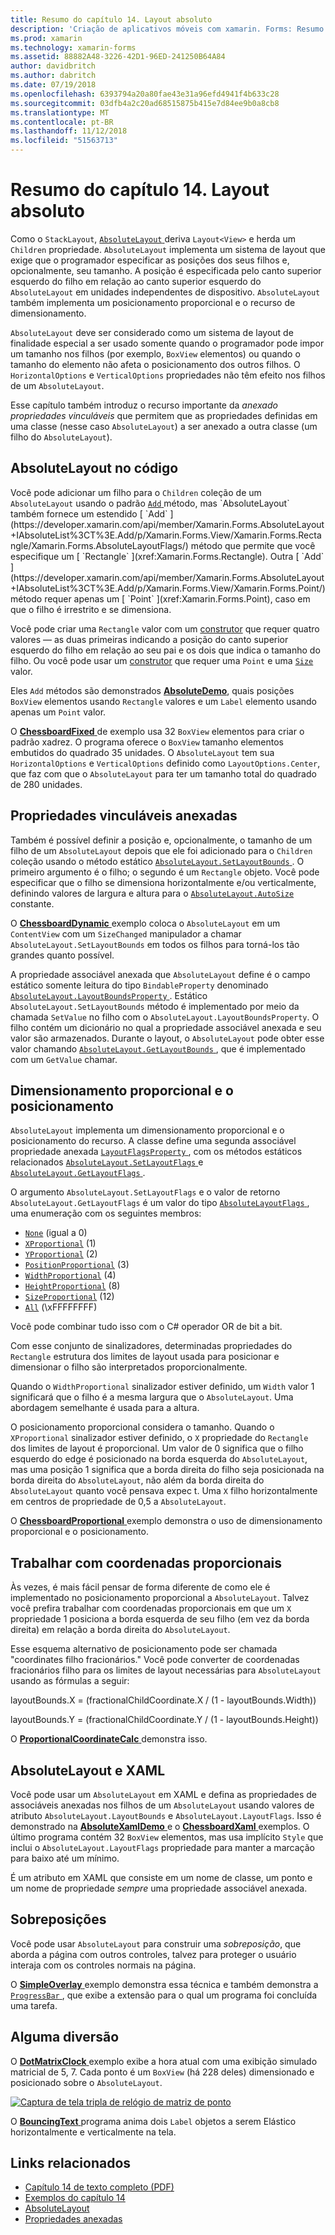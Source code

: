 ```yaml
---
title: Resumo do capítulo 14. Layout absoluto
description: 'Criação de aplicativos móveis com xamarin. Forms: Resumo do capítulo 14. Layout absoluto'
ms.prod: xamarin
ms.technology: xamarin-forms
ms.assetid: 88882A48-3226-42D1-96ED-241250B64A84
author: davidbritch
ms.author: dabritch
ms.date: 07/19/2018
ms.openlocfilehash: 6393794a20a80fae43e31a96efd4941f4b633c28
ms.sourcegitcommit: 03dfb4a2c20ad68515875b415e7d84ee9b0a8cb8
ms.translationtype: MT
ms.contentlocale: pt-BR
ms.lasthandoff: 11/12/2018
ms.locfileid: "51563713"
---
```

# <a name="summary-of-chapter-14-absolute-layout"></a>Resumo do capítulo 14. Layout absoluto

Como o `StackLayout`, [ `AbsoluteLayout` ](xref:Xamarin.Forms.AbsoluteLayout) deriva `Layout<View>` e herda um `Children` propriedade. `AbsoluteLayout` implementa um sistema de layout que exige que o programador especificar as posições dos seus filhos e, opcionalmente, seu tamanho. A posição é especificada pelo canto superior esquerdo do filho em relação ao canto superior esquerdo do `AbsoluteLayout` em unidades independentes de dispositivo. `AbsoluteLayout` também implementa um posicionamento proporcional e o recurso de dimensionamento.

`AbsoluteLayout` deve ser considerado como um sistema de layout de finalidade especial a ser usado somente quando o programador pode impor um tamanho nos filhos (por exemplo, `BoxView` elementos) ou quando o tamanho do elemento não afeta o posicionamento dos outros filhos. O `HorizontalOptions` e `VerticalOptions` propriedades não têm efeito nos filhos de um `AbsoluteLayout`.

Esse capítulo também introduz o recurso importante da *anexado propriedades vinculáveis* que permitem que as propriedades definidas em uma classe (nesse caso `AbsoluteLayout`) a ser anexado a outra classe (um filho do `AbsoluteLayout`).

## <a name="absolutelayout-in-code"></a>AbsoluteLayout no código

Você pode adicionar um filho para o `Children` coleção de um `AbsoluteLayout` usando o padrão [ `Add` ](xref:System.Collections.Generic.ICollection`1.Add*) método, mas `AbsoluteLayout` também fornece um estendido [ `Add` ](https://developer.xamarin.com/api/member/Xamarin.Forms.AbsoluteLayout+IAbsoluteList%3CT%3E.Add/p/Xamarin.Forms.View/Xamarin.Forms.Rectangle/Xamarin.Forms.AbsoluteLayoutFlags/) método que permite que você especifique um [ `Rectangle` ](xref:Xamarin.Forms.Rectangle). Outra [ `Add` ](https://developer.xamarin.com/api/member/Xamarin.Forms.AbsoluteLayout+IAbsoluteList%3CT%3E.Add/p/Xamarin.Forms.View/Xamarin.Forms.Point/) método requer apenas um [ `Point` ](xref:Xamarin.Forms.Point), caso em que o filho é irrestrito e se dimensiona.

Você pode criar uma `Rectangle` valor com um [construtor](xref:Xamarin.Forms.Rectangle.%23ctor(System.Double,System.Double,System.Double,System.Double)) que requer quatro valores &mdash; as duas primeiras indicando a posição do canto superior esquerdo do filho em relação ao seu pai e os dois que indica o tamanho do filho. Ou você pode usar um [construtor](xref:Xamarin.Forms.Rectangle.%23ctor(Xamarin.Forms.Point,Xamarin.Forms.Size)) que requer uma `Point` e uma [ `Size` ](xref:Xamarin.Forms.Size) valor.

Eles `Add` métodos são demonstrados [ **AbsoluteDemo**](https://github.com/xamarin/xamarin-forms-book-samples/tree/master/Chapter14/AbsoluteDemo), quais posições `BoxView` elementos usando `Rectangle` valores e um `Label` elemento usando apenas um `Point` valor.

O [ **ChessboardFixed** ](https://github.com/xamarin/xamarin-forms-book-samples/tree/master/Chapter14/ChessboardFixed) de exemplo usa 32 `BoxView` elementos para criar o padrão xadrez. O programa oferece o `BoxView` tamanho elementos embutidos do quadrado 35 unidades. O `AbsoluteLayout` tem sua `HorizontalOptions` e `VerticalOptions` definido como `LayoutOptions.Center`, que faz com que o `AbsoluteLayout` para ter um tamanho total do quadrado de 280 unidades.

## <a name="attached-bindable-properties"></a>Propriedades vinculáveis anexadas

Também é possível definir a posição e, opcionalmente, o tamanho de um filho de um `AbsoluteLayout` depois que ele foi adicionado para o `Children` coleção usando o método estático [ `AbsoluteLayout.SetLayoutBounds` ](xref:Xamarin.Forms.AbsoluteLayout.SetLayoutBounds(Xamarin.Forms.BindableObject,Xamarin.Forms.Rectangle)). O primeiro argumento é o filho; o segundo é um `Rectangle` objeto. Você pode especificar que o filho se dimensiona horizontalmente e/ou verticalmente, definindo valores de largura e altura para o [ `AbsoluteLayout.AutoSize` ](xref:Xamarin.Forms.AbsoluteLayout.AutoSize) constante.

O [ **ChessboardDynamic** ](https://github.com/xamarin/xamarin-forms-book-samples/tree/master/Chapter14/ChessboardDynamic) exemplo coloca o `AbsoluteLayout` em um `ContentView` com um `SizeChanged` manipulador a chamar `AbsoluteLayout.SetLayoutBounds` em todos os filhos para torná-los tão grandes quanto possível.  

A propriedade associável anexada que `AbsoluteLayout` define é o campo estático somente leitura do tipo `BindableProperty` denominado [ `AbsoluteLayout.LayoutBoundsProperty` ](xref:Xamarin.Forms.AbsoluteLayout.LayoutBoundsProperty). Estático `AbsoluteLayout.SetLayoutBounds` método é implementado por meio da chamada `SetValue` no filho com o `AbsoluteLayout.LayoutBoundsProperty`. O filho contém um dicionário no qual a propriedade associável anexada e seu valor são armazenados. Durante o layout, o `AbsoluteLayout` pode obter esse valor chamando [ `AbsoluteLayout.GetLayoutBounds` ](xref:Xamarin.Forms.AbsoluteLayout.GetLayoutBounds(Xamarin.Forms.BindableObject)), que é implementado com um `GetValue` chamar.

## <a name="proportional-sizing-and-positioning"></a>Dimensionamento proporcional e o posicionamento

`AbsoluteLayout` implementa um dimensionamento proporcional e o posicionamento do recurso. A classe define uma segunda associável propriedade anexada [ `LayoutFlagsProperty` ](xref:Xamarin.Forms.AbsoluteLayout.LayoutFlagsProperty), com os métodos estáticos relacionados [ `AbsoluteLayout.SetLayoutFlags` ](xref:Xamarin.Forms.AbsoluteLayout.SetLayoutFlags(Xamarin.Forms.BindableObject,Xamarin.Forms.AbsoluteLayoutFlags)) e [ `AbsoluteLayout.GetLayoutFlags` ](xref:Xamarin.Forms.AbsoluteLayout.GetLayoutFlags(Xamarin.Forms.BindableObject)).

O argumento `AbsoluteLayout.SetLayoutFlags` e o valor de retorno `AbsoluteLayout.GetLayoutFlags` é um valor do tipo [ `AbsoluteLayoutFlags` ](xref:Xamarin.Forms.AbsoluteLayoutFlags), uma enumeração com os seguintes membros:

- [`None`](xref:Xamarin.Forms.AbsoluteLayoutFlags.None) (igual a 0)
- [`XProportional`](xref:Xamarin.Forms.AbsoluteLayoutFlags.XProportional) (1)
- [`YProportional`](xref:Xamarin.Forms.AbsoluteLayoutFlags.YProportional) (2)
- [`PositionProportional`](xref:Xamarin.Forms.AbsoluteLayoutFlags.PositionProportional) (3)
- [`WidthProportional`](xref:Xamarin.Forms.AbsoluteLayoutFlags.WidthProportional) (4)
- [`HeightProportional`](xref:Xamarin.Forms.AbsoluteLayoutFlags.HeightProportional) (8)
- [`SizeProportional`](xref:Xamarin.Forms.AbsoluteLayoutFlags.SizeProportional) (12)
- [`All`](xref:Xamarin.Forms.AbsoluteLayoutFlags.All) (\xFFFFFFFF)

Você pode combinar tudo isso com o C# operador OR de bit a bit.

Com esse conjunto de sinalizadores, determinadas propriedades do `Rectangle` estrutura dos limites de layout usada para posicionar e dimensionar o filho são interpretados proporcionalmente.

Quando o `WidthProportional` sinalizador estiver definido, um `Width` valor 1 significará que o filho é a mesma largura que o `AbsoluteLayout`. Uma abordagem semelhante é usada para a altura.

O posicionamento proporcional considera o tamanho. Quando o `XProportional` sinalizador estiver definido, o `X` propriedade do `Rectangle` dos limites de layout é proporcional. Um valor de 0 significa que o filho esquerdo do edge é posicionado na borda esquerda do `AbsoluteLayout`, mas uma posição 1 significa que a borda direita do filho seja posicionada na borda direita do `AbsoluteLayout`, não além da borda direita do `AbsoluteLayout` quanto você pensava expec t. Uma `X` filho horizontalmente em centros de propriedade de 0,5 a `AbsoluteLayout`.

O [ **ChessboardProportional** ](https://github.com/xamarin/xamarin-forms-book-samples/tree/master/Chapter14/ChessboardProportional) exemplo demonstra o uso de dimensionamento proporcional e o posicionamento.

## <a name="working-with-proportional-coordinates"></a>Trabalhar com coordenadas proporcionais

Às vezes, é mais fácil pensar de forma diferente de como ele é implementado no posicionamento proporcional a `AbsoluteLayout`. Talvez você prefira trabalhar com coordenadas proporcionais em que um `X` propriedade 1 posiciona a borda esquerda de seu filho (em vez da borda direita) em relação a borda direita do `AbsoluteLayout`.

Esse esquema alternativo de posicionamento pode ser chamada "coordinates filho fracionários." Você pode converter de coordenadas fracionários filho para os limites de layout necessárias para `AbsoluteLayout` usando as fórmulas a seguir:

layoutBounds.X = (fractionalChildCoordinate.X / (1 - layoutBounds.Width))

layoutBounds.Y = (fractionalChildCoordinate.Y / (1 - layoutBounds.Height))

O [ **ProportionalCoordinateCalc** ](https://github.com/xamarin/xamarin-forms-book-samples/tree/master/Chapter14/PropCoordCalc) demonstra isso.

## <a name="absolutelayout-and-xaml"></a>AbsoluteLayout e XAML

Você pode usar um `AbsoluteLayout` em XAML e defina as propriedades de associáveis anexadas nos filhos de um `AbsoluteLayout` usando valores de atributo `AbsoluteLayout.LayoutBounds` e `AbsoluteLayout.LayoutFlags`. Isso é demonstrado na [ **AbsoluteXamlDemo** ](https://github.com/xamarin/xamarin-forms-book-samples/tree/master/Chapter14/AbsoluteXamlDemo) e o [ **ChessboardXaml** ](https://github.com/xamarin/xamarin-forms-book-samples/tree/master/Chapter14/ChessboardXaml) exemplos. O último programa contém 32 `BoxView` elementos, mas usa implícito `Style` que inclui o `AbsoluteLayout.LayoutFlags` propriedade para manter a marcação para baixo até um mínimo.

É um atributo em XAML que consiste em um nome de classe, um ponto e um nome de propriedade *sempre* uma propriedade associável anexada.

## <a name="overlays"></a>Sobreposições

Você pode usar `AbsoluteLayout` para construir uma *sobreposição*, que aborda a página com outros controles, talvez para proteger o usuário interaja com os controles normais na página.

O [ **SimpleOverlay** ](https://github.com/xamarin/xamarin-forms-book-samples/tree/master/Chapter14/SimpleOverlay) exemplo demonstra essa técnica e também demonstra a [ `ProgressBar` ](xref:Xamarin.Forms.ProgressBar), que exibe a extensão para o qual um programa foi concluída uma tarefa.

## <a name="some-fun"></a>Alguma diversão

O [ **DotMatrixClock** ](https://github.com/xamarin/xamarin-forms-book-samples/tree/master/Chapter14/DotMatrixClock) exemplo exibe a hora atual com uma exibição simulado matricial de 5, 7. Cada ponto é um `BoxView` (há 228 deles) dimensionado e posicionado sobre o `AbsoluteLayout`.

[![Captura de tela tripla de relógio de matriz de ponto](images/ch14fg08-small.png "matricial relógio")](images/ch14fg08-large.png#lightbox "matricial relógio")

O [ **BouncingText** ](https://github.com/xamarin/xamarin-forms-book-samples/tree/master/Chapter14/BouncingText) programa anima dois `Label` objetos a serem Elástico horizontalmente e verticalmente na tela.



## <a name="related-links"></a>Links relacionados

- [Capítulo 14 de texto completo (PDF)](https://download.xamarin.com/developer/xamarin-forms-book/XamarinFormsBook-Ch14-Apr2016.pdf)
- [Exemplos do capítulo 14](https://github.com/xamarin/xamarin-forms-book-samples/tree/master/Chapter14)
- [AbsoluteLayout](~/xamarin-forms/user-interface/layouts/absolute-layout.md)
- [Propriedades anexadas](~/xamarin-forms/xaml/attached-properties.md)
